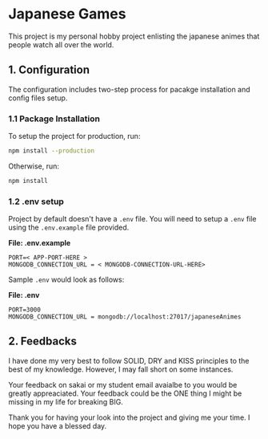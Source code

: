 # Japanese Games

This project is my personal hobby project enlisting the japanese animes that people watch all over the world.

## 1. Configuration

The configuration includes two-step process for pacakge installation and config files setup.

### 1.1 Package Installation

To setup the project for production, run:

```bash
npm install --production
```

Otherwise, run:

```bash
npm install

```

### 1.2 .env setup

Project by default doesn't have a `.env` file. You will need to setup a `.env` file using the `.env.example` file provided.

**File: .env.example**

```
PORT=< APP-PORT-HERE >
MONGODB_CONNECTION_URL = < MONGODB-CONNECTION-URL-HERE>
```

Sample `.env` would look as follows:

**File: .env**

```
PORT=3000
MONGODB_CONNECTION_URL = mongodb://localhost:27017/japaneseAnimes
```

## 2. Feedbacks

I have done my very best to follow SOLID, DRY and KISS principles to the best of my knowledge. However, I may fall short on some instances.

Your feedback on sakai or my student email avaialbe to you would be greatly appreaciated. Your feedback could be the ONE thing I might be missing in my life for breaking BIG.

Thank you for having your look into the project and giving me your time. I hope you have a blessed day.

